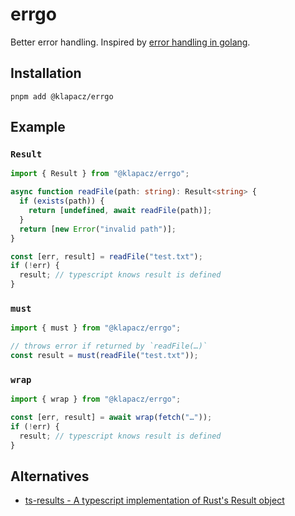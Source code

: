 # errgo

Better error handling. Inspired by [error handling in golang](https://go.dev/blog/error-handling-and-go).

## Installation

```
pnpm add @klapacz/errgo
```

## Example

### `Result`

```ts
import { Result } from "@klapacz/errgo";

async function readFile(path: string): Result<string> {
  if (exists(path)) {
    return [undefined, await readFile(path)];
  }
  return [new Error("invalid path")];
}

const [err, result] = readFile("test.txt");
if (!err) {
  result; // typescript knows result is defined
}
```

### `must`

```ts
import { must } from "@klapacz/errgo";

// throws error if returned by `readFile(…)`
const result = must(readFile("test.txt"));
```

### `wrap`

```ts
import { wrap } from "@klapacz/errgo";

const [err, result] = await wrap(fetch("…"));
if (!err) {
  result; // typescript knows result is defined
}
```

## Alternatives

- [ts-results - A typescript implementation of Rust's Result object](https://github.com/vultix/ts-results)
